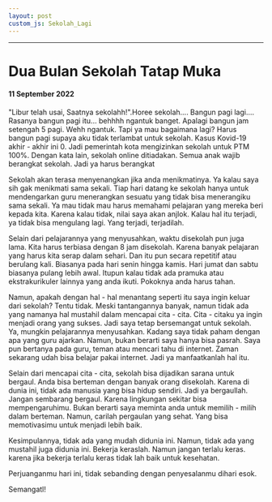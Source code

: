 ```yaml
---
layout: post
custom_js: Sekolah_Lagi
---
```

---
# Dua Bulan Sekolah Tatap Muka
#### 11 September 2022

"Libur telah usai, Saatnya sekolahh!".Horee sekolah.... Bangun pagi lagi.... Rasanya bangun pagi itu... behhhh ngantuk banget. Apalagi bangun jam setengah 5 pagi. Wehh ngantuk. Tapi ya mau bagaimana lagi? Harus bangun pagi supaya aku tidak terlambat untuk sekolah. Kasus Kovid-19 akhir - akhir ini 0. Jadi pemerintah kota mengizinkan sekolah untuk PTM 100%. Dengan kata lain, sekolah online ditiadakan. Semua anak wajib berangkat sekolah. Jadi ya harus berangkat

Sekolah akan terasa menyenangkan jika anda menikmatinya. Ya kalau saya sih gak menikmati sama sekali. Tiap hari datang ke sekolah hanya untuk mendengarkan guru menerangkan sesuatu yang tidak bisa menerangiku sama sekali. Ya mau tidak mau harus memahami pelajaran yang mereka beri kepada kita. Karena kalau tidak, nilai saya akan anjlok. Kalau hal itu terjadi, ya tidak bisa mengulang lagi. Yang terjadi, terjadilah. 

Selain dari pelajarannya yang menyusahkan, waktu disekolah pun juga lama. Kita harus terbiasa dengan 8 jam disekolah. Karena banyak pelajaran yang harus kita serap dalam sehari. Dan itu pun secara repetitif atau berulang kali. Biasanya pada hari senin hingga kamis. Hari jumat dan sabtu biasanya pulang lebih awal. Itupun kalau tidak ada pramuka atau ekstrakurikuler lainnya yang anda ikuti. Pokoknya anda harus tahan.

Namun, apakah dengan hal - hal menantang seperti itu saya ingin keluar dari sekolah? Tentu tidak. Meski tantangannya banyak, namun tidak ada yang namanya hal mustahil dalam mencapai cita - cita. Cita - citaku ya ingin menjadi orang yang sukses. Jadi saya tetap bersemangat untuk sekolah. Ya, mungkin pelajarannya menyusahkan. Kadang saya tidak paham dengan apa yang guru ajarkan. Namun, bukan berarti saya hanya bisa pasrah. Saya pun bertanya pada guru, teman atau mencari tahu di internet. Zaman sekarang udah bisa belajar pakai internet. Jadi ya manfaatkanlah hal itu.

Selain dari mencapai cita - cita, sekolah bisa dijadikan sarana untuk bergaul. Anda bisa berteman dengan banyak orang disekolah. Karena di dunia ini, tidak ada manusia yang bisa hidup sendiri. Jadi ya bergaullah. Jangan sembarang bergaul. Karena lingkungan sekitar bisa mempengaruhimu. Bukan berarti saya meminta anda untuk memilih - milih dalam berteman. Namun, carilah pergaulan yang sehat. Yang bisa memotivasimu untuk menjadi lebih baik.

Kesimpulannya, tidak ada yang mudah didunia ini. Namun, tidak ada yang mustahil juga didunia ini. Bekerja keraslah. Namun jangan terlalu keras. karena jika bekerja terlalu keras tidak lah baik untuk kesehatan. 

Perjuanganmu hari ini, tidak sebanding dengan penyesalanmu dihari esok.
 

Semangatl!

